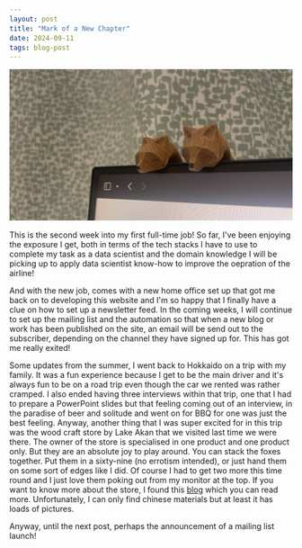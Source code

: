 ```yaml
---
layout: post
title: "Mark of a New Chapter"
date: 2024-09-11
tags: blog-post
---
```

![Woodcraft foxes by Lake Akan, Hokkaido Japan](/images/blog/20240911.JPG)

This is the second week into my first full-time job! So far, I've been enjoying the exposure I get, both in terms of the tech stacks I have to use to complete my task as a data scientist and the domain knowledge I will be picking up to apply data scientist know-how to improve the oepration of the airline!

And with the new job, comes with a new home office set up that got me back on to developing this website and I'm so happy that I finally have a clue on how to set up a newsletter feed. In the coming weeks, I will continue to set up the mailing list and the automation so that when a new blog or work has been published on the site, an email will be send out to the subscriber, depending on the channel they have signed up for. This has got me really exited!

Some updates from the summer, I went back to Hokkaido on a trip with my family. It was a fun experience because I get to be the main driver and it's always fun to be on a road trip even though the car we rented was rather cramped. I also ended having three interviews within that trip, one that I had to prepare a PowerPoint slides but that feeling coming out of an interview, in the paradise of beer and solitude and went on for BBQ for one was just the best feeling. Anyway, another thing that I was super excited for in this trip was the wood craft store by Lake Akan that we visited last time we were there. The owner of the store is specialised in one product and one product only. But they are an absolute joy to play around. You can stack the foxes together. Put them in a sixty-nine (no errotism intended), or just hand them on some sort of edges like I did. Of course I had to get two more this time round and I just love them poking out from my monitor at the top. If you want to know more about the store, I found this [blog](https://blog.udn.com/rabenta/167625879) which you can read more. Unfortunately, I can only find chinese materials but at least it has loads of pictures.

Anyway, until the next post, perhaps the announcement of a mailing list launch!